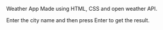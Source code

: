 Weather App
Made using HTML, CSS and open weather API.

Enter the city name and then press Enter to get the result.

